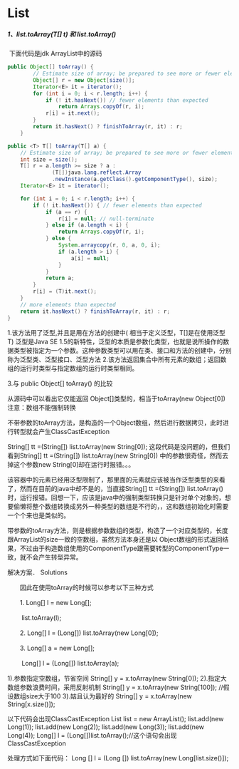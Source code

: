 # List

##### 1、list.toArray(T[] t) 和 list.toArray()

​	下面代码是jdk ArrayList中的源码



```java
public Object[] toArray() {
        // Estimate size of array; be prepared to see more or fewer elements
        Object[] r = new Object[size()];
        Iterator<E> it = iterator();
        for (int i = 0; i < r.length; i++) {
            if (! it.hasNext()) // fewer elements than expected
                return Arrays.copyOf(r, i);
            r[i] = it.next();
        }
        return it.hasNext() ? finishToArray(r, it) : r;
    }
```



```java
public <T> T[] toArray(T[] a) {
    // Estimate size of array; be prepared to see more or fewer elements
    int size = size();
    T[] r = a.length >= size ? a :
              (T[])java.lang.reflect.Array
              .newInstance(a.getClass().getComponentType(), size);
    Iterator<E> it = iterator();

    for (int i = 0; i < r.length; i++) {
        if (! it.hasNext()) { // fewer elements than expected
            if (a == r) {
                r[i] = null; // null-terminate
            } else if (a.length < i) {
                return Arrays.copyOf(r, i);
            } else {
                System.arraycopy(r, 0, a, 0, i);
                if (a.length > i) {
                    a[i] = null;
                }
            }
            return a;
        }
        r[i] = (T)it.next();
    }
    // more elements than expected
    return it.hasNext() ? finishToArray(r, it) : r;
}
```

1.该方法用了泛型,并且是用在方法的创建中(<T> 相当于定义泛型，T[]是在使用泛型T)
泛型是Java SE 1.5的新特性，泛型的本质是参数化类型，也就是说所操作的数据类型被指定为一个参数。这种参数类型可以用在类、接口和方法的创建中，分别称为泛型类、泛型接口、泛型方法
2.该方法返回集合中所有元素的数组；返回数组的运行时类型与指定数组的运行时类型相同。


3.与 public Object[] toArray() 的比较

从源码中可以看出它仅能返回 Object[]类型的，相当于toArray(new Object[0]) 注意：数组不能强制转换

不带参数的toArray方法，是构造的一个Object数组，然后进行数据拷贝，此时进行转型就会产生ClassCastException

String[] tt =(String[]) list.toArray(new String[0]);
这段代码是没问题的，但我们看到String[] tt =(String[]) list.toArray(new String[0]) 中的参数很奇怪，然而去掉这个参数new String[0]却在运行时报错。。。

该容器中的元素已经用泛型限制了，那里面的元素就应该被当作泛型类型的来看了，然而在目前的java中却不是的，当直接String[] tt =(String[]) list.toArray()时，运行报错。回想一下，应该是java中的强制类型转换只是针对单个对象的，想要偷懒将整个数组转换成另外一种类型的数组是不行的，，这和数组初始化时需要一个个来也是类似的。



带参数的toArray方法，则是根据参数数组的类型，构造了一个对应类型的，长度跟ArrayList的size一致的空数组，虽然方法本身还是以 Object数组的形式返回结果，不过由于构造数组使用的ComponentType跟需要转型的ComponentType一致，就不会产生转型异常。




解决方案． Solutions

　　因此在使用toArray的时候可以参考以下三种方式

　　1. Long[] l = new Long[<total size>];

　　  list.toArray(l);

　　2. Long[] l = (Long[]) list.toArray(new Long[0]);

　　3. Long[] a = new Long[<total size>];

　　  Long[] l = (Long[]) list.toArray(a);


1).参数指定空数组，节省空间
String[] y = x.toArray(new String[0]);
2).指定大数组参数浪费时间，采用反射机制
String[] y = x.toArray(new String[100]); //假设数组size大于100
3).姑且认为最好的
String[] y = x.toArray(new String[x.size()]);


以下代码会出现ClassCastException
List list = new ArrayList(); 
list.add(new Long(1));
list.add(new Long(2)); 
list.add(new Long(3));
list.add(new Long(4)); 
Long[] l = (Long[])list.toArray();//这个语句会出现ClassCastException


处理方式如下面代码：
Long [] l = (Long []) list.toArray(new Long[list.size()]); 

​    